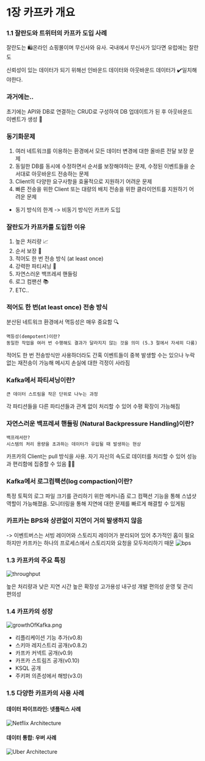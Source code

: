 # 1장 카프카 개요

### 1.1  잘란도와 트위터의 카프카 도입 사례

잘란도는  🛍️온라인 쇼핑몰이며 무신사와 유사. 국내에서 무신사가 있다면 유럽에는 잘란도

신뢰성이 있는 데이터가 되기 위해선 인바운드 데이터와 아웃바운드 데이터가 ✔️일치해야한다.

### 과거에는..
초기에는 API와 DB로 연결하는 CRUD로 구성하여 DB 업데이트가 된 후 아웃바운드 이벤트가 생성 🔄

### 동기화문제
1. 여러 네트워크를 이용하는 환경에서 모든 데이터 변경에 대한 올바른 전달 보장 문제
2. 동일한 DB를 동시에 수정하면서 순서를 보장해야하는 문제, 수정된 이벤트들을 순서대로 아웃바운드 전송하는 문제
3. Client의 다양한 요구사항을 효율적으로 지원하기 어려운 문제
4. 빠른 전송을 위한 Client 또는 대량의 배치 전송을 위한 클라이언트를 지원하기 어려운 문제

- 동기 방식의 한계 -> 비동기 방식인 카프카 도입

### 잘란도가 카프카를 도입한 이유
1. 높은 처리량 📈
2. 순서 보장 🔢
3. 적어도 한 번 전송 방식 (at least once)
4. 강력한 파티셔닝 🧱
5. 자연스러운 백프레셔 핸들링
6. 로그 컴팬션 📚
7. ETC..

### 적어도 한 번(at least once) 전송 방식 
분산된 네트워크 환경에서 멱등성은 매우 중요함 🔍
~~~
멱등성(dempotent)이란?
동일한 작업을 여러 번 수행해도 결과가 달라지지 않는 것을 의미 (5.3 절에서 자세히 다룸)
~~~
적어도 한 번 전송방식만 사용하더라도 간혹 이벤트들이 중복 발생할 수는 있으나 누락 없는 재전송이 가능해 메시지 손실에 대한 걱정이 사라짐

### Kafka에서 파티셔닝이란?
~~~
큰 데이터 스트림을 작은 단위로 나누는 과정
~~~
각 파티션들을 다른 파티션들과 관계 없이 처리할 수 있어 수평 확장이 가능해짐
### 자연스러운 백프레셔 핸들링 (Natural Backpressure Handling)이란?
~~~
백프레셔란?
시스템의 처리 용량을 초과하는 데이터가 유입될 때 발생하는 현상
~~~
카프카의 Client는 pull 방식을 사용. 자기 자신의 속도로 데이터를 처리할 수 있어 성능과 편리함에 집중할 수 있음 🏃‍💨

### Kafka에서 **로그컴팩션**(log compaction)이란?
특정 토픽의 로그 파일 크기를 관리하기 위한 메커니즘
로그 컴팩션 기능을 통해 스냅샷 역할이 가능해졌음. 모니터링을 통해 지연에 대한 문제를 빠르게 해결할 수 있게됨

### 카프카는 BPS와 상관없이 지연이 거의 발생하지 않음
-> 이벤트버스는 서빙 레이어와 스토리지 레이어가 분리되어 있어 추가적인 홉이 필요하지만 카프카는 하나의 프로세스에서 스토리지와 요청을 모두처리하기 때문
![bps](https://raw.githubusercontent.com/mash-up-kr/S3A/master/14th_kafka/junhyoung/image/ch1/bps.png)


### 1.3 카프카의 주요 특징

![throughput](https://raw.githubusercontent.com/mash-up-kr/S3A/master/14th_kafka/junhyoung/image/ch1/throughput.png)

높은 처리량과 낮은 지연 시간
높은 확장성
고가용성
내구성
개발 편의성
운영 및 관리 편의성

### 1.4 카프카의 성장
![growthOfKafka.png](https://raw.githubusercontent.com/mash-up-kr/S3A/master/14th_kafka/junhyoung/image/ch1/growthOfKafka.png)

- 리플리케이션 기능 추가(v0.8)
- 스키마 레지스트리 공개(v0.8.2)
- 카프카 커넥트 공개(v0.9)
- 카프카 스트림즈 공개(v0.10)
- KSQL 공개
- 주키퍼 의존성에서 해방(v3.0)

### 1.5 다양한 카프카의 사용 사례
#### 데이터 파이프라인: 넷플릭스 사례
![Netflix Architecture](https://raw.githubusercontent.com/mash-up-kr/S3A/master/14th_kafka/junhyoung/image/ch1/netflix.png)

#### 데이터 통합: 우버 사례
![Uber Architecture](https://raw.githubusercontent.com/mash-up-kr/S3A/master/14th_kafka/junhyoung/image/ch1/uber.png)











